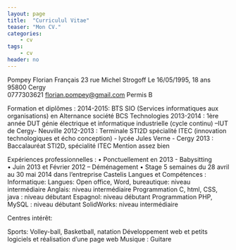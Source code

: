 ```yaml
---
layout: page
title:  "Curriculul Vitae"
teaser: "Mon CV."
categories:
    - cv
tags:
    - cv
header: no
---
```


Pompey Florian								Français
23 rue Michel Strogoff							Le 16/05/1995, 18 ans
95800 Cergy								
0777303621
florian.pompey@gmail.com
Permis B



Formation et diplômes :
2014-2015: BTS  SIO (Services informatiques aux organisations) en Alternance société BCS Technologies
2013-2014 : 1ère année DUT génie électrique et informatique industrielle (cycle continu) –IUT de       Cergy- Neuville
2012-2013 : Terminale STI2D spécialité ITEC (innovation technologiques et écho conception) - lycée Jules Verne - Cergy
2013 : Baccalauréat STI2D, spécialité ITEC
	Mention assez bien

Expériences professionnelles :
•	Ponctuellement en 2013 - Babysitting 		
•	Juin 2013 et Février 2012 – Déménagement
•	Stage 5 semaines du 28 avril au 30 mai 2014 dans l’entreprise Castelis
Langues  et  Compétences :              
                      Informatique:                                                                                      Langues:
Open office, Word, bureautique:     niveau intermédiaire                   Anglais:   niveau intermédiaire
Programmation C, html, CSS, java : niveau débutant	     	      Espagnol: niveau débutant
Programmation PHP, MySQL :          niveau débutant
SolidWorks:                                          niveau intermédiaire

Centres intérêt:

Sports: Volley-ball, Basketball, natation
Développement web et petits logiciels et réalisation d’une page web
Musique : Guitare


